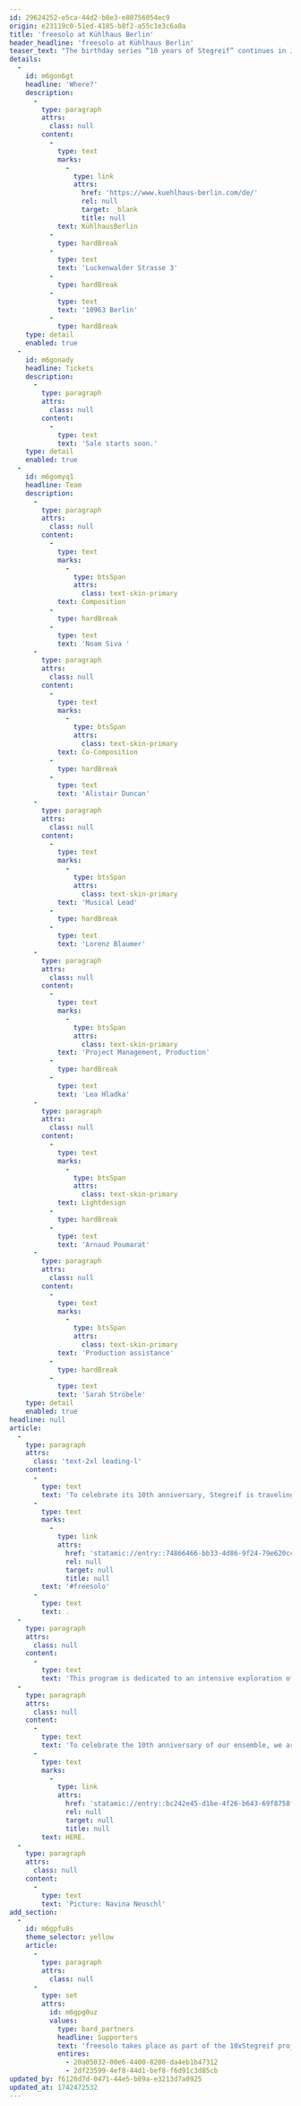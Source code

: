 ```yaml
---
id: 29624252-e5ca-44d2-b8e3-e80756054ec9
origin: e23119c0-51ed-4185-b8f2-a55c1e3c6a0a
title: 'freesolo at Kühlhaus Berlin'
header_headline: 'freesolo at Kühlhaus Berlin'
teaser_text: "The birthday series “10 years of Stegreif” continues in July with our freesolo production, which deals intensively with Stegreif's favorite theme: improvisation."
details:
  -
    id: m6gon6gt
    headline: 'Where?'
    description:
      -
        type: paragraph
        attrs:
          class: null
        content:
          -
            type: text
            marks:
              -
                type: link
                attrs:
                  href: 'https://www.kuehlhaus-berlin.com/de/'
                  rel: null
                  target: _blank
                  title: null
            text: KühlhausBerlin
          -
            type: hardBreak
          -
            type: text
            text: 'Luckenwalder Strasse 3'
          -
            type: hardBreak
          -
            type: text
            text: '10963 Berlin'
          -
            type: hardBreak
    type: detail
    enabled: true
  -
    id: m6gonady
    headline: Tickets
    description:
      -
        type: paragraph
        attrs:
          class: null
        content:
          -
            type: text
            text: 'Sale starts soon.'
    type: detail
    enabled: true
  -
    id: m6gomyq1
    headline: Team
    description:
      -
        type: paragraph
        attrs:
          class: null
        content:
          -
            type: text
            marks:
              -
                type: btsSpan
                attrs:
                  class: text-skin-primary
            text: Composition
          -
            type: hardBreak
          -
            type: text
            text: 'Noam Siva '
      -
        type: paragraph
        attrs:
          class: null
        content:
          -
            type: text
            marks:
              -
                type: btsSpan
                attrs:
                  class: text-skin-primary
            text: Co-Composition
          -
            type: hardBreak
          -
            type: text
            text: 'Alistair Duncan'
      -
        type: paragraph
        attrs:
          class: null
        content:
          -
            type: text
            marks:
              -
                type: btsSpan
                attrs:
                  class: text-skin-primary
            text: 'Musical Lead'
          -
            type: hardBreak
          -
            type: text
            text: 'Lorenz Blaumer'
      -
        type: paragraph
        attrs:
          class: null
        content:
          -
            type: text
            marks:
              -
                type: btsSpan
                attrs:
                  class: text-skin-primary
            text: 'Project Management, Production'
          -
            type: hardBreak
          -
            type: text
            text: 'Lea Hladka'
      -
        type: paragraph
        attrs:
          class: null
        content:
          -
            type: text
            marks:
              -
                type: btsSpan
                attrs:
                  class: text-skin-primary
            text: Lightdesign
          -
            type: hardBreak
          -
            type: text
            text: 'Arnaud Poumarat'
      -
        type: paragraph
        attrs:
          class: null
        content:
          -
            type: text
            marks:
              -
                type: btsSpan
                attrs:
                  class: text-skin-primary
            text: 'Production assistance'
          -
            type: hardBreak
          -
            type: text
            text: 'Sarah Ströbele'
    type: detail
    enabled: true
headline: null
article:
  -
    type: paragraph
    attrs:
      class: 'text-2xl leading-l'
    content:
      -
        type: text
        text: 'To celebrate its 10th anniversary, Stegreif is traveling through the last Stegreif years with five programs and in July the series continues with an extraordinary program: '
      -
        type: text
        marks:
          -
            type: link
            attrs:
              href: 'statamic://entry::74866466-bb33-4d86-9f24-79e620ccc2f4'
              rel: null
              target: null
              title: null
        text: '#freesolo'
      -
        type: text
        text: .
  -
    type: paragraph
    attrs:
      class: null
    content:
      -
        type: text
        text: 'This program is dedicated to an intensive exploration of the core themes of the Stegreif Orchestra - improvisation and community. The classical solo concerto is completely rethought in #freesolo: we recompose various iconic works that merge with different improvisation techniques to create an expression of freedom and togetherness.'
  -
    type: paragraph
    attrs:
      class: null
    content:
      -
        type: text
        text: 'To celebrate the 10th anniversary of our ensemble, we are organizing a concert series with a total of 10 concerts in Berlin. Further information on the anniversary and other dates can be found '
      -
        type: text
        marks:
          -
            type: link
            attrs:
              href: 'statamic://entry::bc242e45-d1be-4f26-b643-69f8758fedb6'
              rel: null
              target: null
              title: null
        text: HERE.
  -
    type: paragraph
    attrs:
      class: null
    content:
      -
        type: text
        text: 'Picture: Navina Neuschl'
add_section:
  -
    id: m6gpfu8s
    theme_selector: yellow
    article:
      -
        type: paragraph
        attrs:
          class: null
      -
        type: set
        attrs:
          id: m6gpg0uz
          values:
            type: bard_partners
            headline: Supporters
            text: 'freesolo takes place as part of the 10xStegreif project, funded by the Hauptstadtkulturfonds and the Karl Schlecht Stiftung.'
            entires:
              - 20a05032-00e6-4400-8208-da4eb1b47312
              - 2df23599-4ef8-44d1-bef8-f6d91c3d85cb
updated_by: f6128d7d-0471-44e5-b89a-e3213d7a0925
updated_at: 1742472532
---
```

